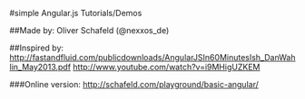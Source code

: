 #simple Angular.js Tutorials/Demos

##Made by: 
Oliver Schafeld (@nexxos_de)

##Inspired by: 
http://fastandfluid.com/publicdownloads/AngularJSIn60MinutesIsh_DanWahlin_May2013.pdf 
http://www.youtube.com/watch?v=i9MHigUZKEM 

###Online version:
http://schafeld.com/playground/basic-angular/
